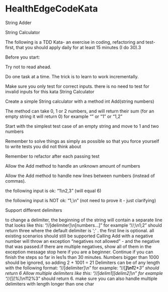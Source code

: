 # HealthEdgeCodeKata
String Adder

String Calculator

The following is a TDD Kata- an exercise in coding, refactoring and test-first, that you should apply daily for at least 15 minutes (I do 30).3


Before you start: 

Try not to read ahead.

Do one task at a time. The trick is to learn to work incrementally.

Make sure you only test for correct inputs. there is no need to test for invalid inputs for this kata
String Calculator


Create a simple String calculator with a method int Add(string numbers)

The method can take 0, 1 or 2 numbers, and will return their sum (for an empty string it will return 0) for example “” or “1” or “1,2”

Start with the simplest test case of an empty string and move to 1 and two numbers

Remember to solve things as simply as possible so that you force yourself to write tests you did not think about

Remember to refactor after each passing test

Allow the Add method to handle an unknown amount of numbers

Allow the Add method to handle new lines between numbers (instead of commas).

the following input is ok:  “1\n2,3”  (will equal 6)

the following input is NOT ok:  “1,\n” (not need to prove it - just clarifying)

Support different delimiters

to change a delimiter, the beginning of the string will contain a separate line that looks like this:   “//[delimiter]\n[numbers…]” for example “//;\n1;2” should return three where the default delimiter is ‘;’ .
the first line is optional. all existing scenarios should still be supported
Calling Add with a negative number will throw an exception “negatives not allowed” - and the negative that was passed.if there are multiple negatives, show all of them in the exception message
stop here if you are a beginner. Continue if you can finish the steps so far in les1s than 30 minutes.
Numbers bigger than 1000 should be ignored, so adding 2 + 1001  = 21
Delimiters can be of any length with the following format:  “//[delimiter]\n” for example: “//[***]\n1***2***3” should return 6
Allow multiple delimiters like this:  “//[delim1][delim2]\n” for example “//[*][%]\n1*12%3” should return 6.
make sure you can also handle multiple delimiters with length longer than one char

